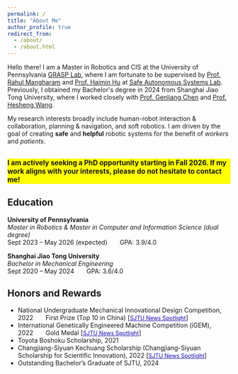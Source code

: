 ```yaml
---
permalink: /
title: "About Me"
author_profile: true
redirect_from: 
  - /about/
  - /about.html
---
```

<!-- ## About Me -->
Hello there! I am a Master in Robotics and CIS at the University of Pennsylvania <u><a href="https://www.grasp.upenn.edu/">GRASP Lab</a></u>, where I am fortunate to be supervised by <u><a href="https://www.seas.upenn.edu/~rahulm/">Prof. Rahul Mangharam</a></u> and <u><a href="https://haiminhu.org/">Prof. Haimin Hu</a></u> at <u><a href="https://xlab.upenn.edu/">Safe Autonomous Systems Lab</a></u>. Previously, I obtained my Bachelor's degree in 2024 from Shanghai Jiao Tong University, where I worked closely with <u><a href="https://me.sjtu.edu.cn/en/FullTimeTeacher/chengenliang.html">Prof. Genliang Chen</a></u> and <u><a href="https://irmv.sjtu.edu.cn/wanghesheng">Prof. Hesheng Wang</a></u>.

My research interests broadly include human-robot interaction & collaboration, planning & navigation, and soft robotics. I am driven by the goal of creating **safe** and **helpful** robotic systems for the benefit of *workers* and *patients*.

<div style="background: yellow; font-weight: bold; font-size: 1.1em; margin-top: 2em;">
I am actively seeking a PhD opportunity starting in Fall 2026. If my work aligns with your interests, please do not hesitate to contact me!
</div>

## Education

**University of Pennsylvania**  
*Master in Robotics & Master in Computer and Information Science (dual degree)*  
Sept 2023 – May 2026 (expected)  GPA: 3.9/4.0

**Shanghai Jiao Tong University**  
*Bachelor in Mechanical Engineering*  
Sept 2020 – May 2024  GPA: 3.6/4.0

## Honors and Rewards

- National Undergraduate Mechanical Innovational Design Competition, 2022  First Prize (Top 10 in China) [<a href="https://mp.weixin.qq.com/s/geIgz6VzAoUXodHZOrdXmQ" style="color: #1a0dab; font-size: 0.9em; text-decoration: underline;">SJTU News Spotlight</a>]
- International Genetically Engineered Machine Competition (iGEM), 2022  Gold Medal [<a href="https://mp.weixin.qq.com/s/Nppf3-aUx5WBvEkinaOKRg" style="color: #1a0dab; font-size: 0.9em; text-decoration: underline;">SJTU News Spotlight</a>]
- Toyota Boshoku Scholarship, 2021
- Changjiang-Siyuan Kechuang Scholarship (Changjiang-Siyuan Scholarship for Scientific Innovation), 2022 [<a href="https://mp.weixin.qq.com/s/QOfbLO4UIn3eJUXqgtaX-g" style="color: #1a0dab; font-size: 0.9em; text-decoration: underline;">SJTU News Spotlight</a>]
- Outstanding Bachelor’s Graduate of SJTU, 2024
